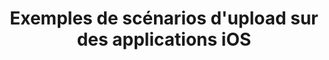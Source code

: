 ---
layout: inspirer-parcours-apps-ios_index
title: Exemples de scénarios d'upload sur des applications iOS
tags: parcours-apps-ios-upload
permalink: /inspiration/parcours-apps/ios/upload/
intro:
text-twtr: En train d'explorer la sélection de scénarios d'upload sur des applications iOS by @MagDuWebdesign
current_nav: all
---